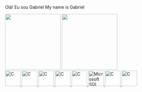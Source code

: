 Olá! Eu sou Gabriel
My name is Gabriel

<div>
 <img height="180em" src="https://github-readme-stats.vercel.app/api?username=roberttiss&show_icons=true&theme=dracula&include_all_commits=true&count_private=true"/>
 <a href="https://github.com/roberttiss">
<img height="180em" src="https://github-readme-stats.vercel.app/api/top-langs/?username=roberttiss&layout=compact&langs_count=7&theme=dracula"/>
</div>

<div>
<img src="https://cdn.jsdelivr.net/gh/devicons/devicon/icons/c/c-plain.svg" width="50" height="50" alt="C">
<img src="https://cdn.jsdelivr.net/gh/devicons/devicon/icons/cplusplus/cplusplus-plain.svg" width="50" height="50" alt="C">
<img src="https://cdn.jsdelivr.net/gh/devicons/devicon/icons/dotnetcore/dotnetcore-original.svg" width="50" height="50" alt="C">
<img src="https://cdn.jsdelivr.net/gh/devicons/devicon/icons/csharp/csharp-plain.svg"  width="50" height="50" alt="C">
<img src="https://cdn.jsdelivr.net/gh/devicons/devicon/icons/mysql/mysql-original-wordmark.svg" width="50" height="50" alt="C">
<img src="https://cdn.jsdelivr.net/gh/devicons/devicon/icons/microsoftsqlserver/microsoftsqlserver-plain-wordmark.svg" width="50" height="50" alt="Microsoft SQL Server">        
<img src="https://cdn.jsdelivr.net/gh/devicons/devicon/icons/html5/html5-plain-wordmark.svg" width="50" height="50" alt="C">        
<img src="https://cdn.jsdelivr.net/gh/devicons/devicon/icons/css3/css3-plain-wordmark.svg"  width="50" height="50" alt="C">
          
          
          
          
          
          

</div>          
